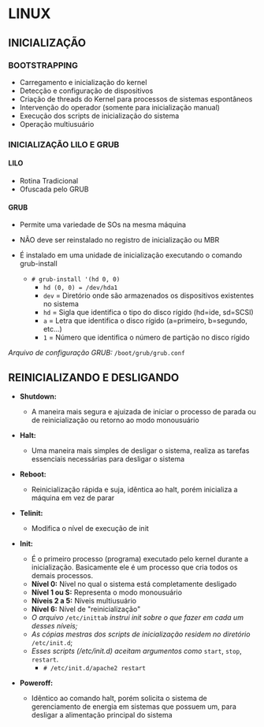 # LINUX

## INICIALIZAÇÃO

### BOOTSTRAPPING

- Carregamento e inicialização do kernel
- Detecção e configuração de dispositivos
- Criação de threads do Kernel para processos de sistemas espontâneos
- Intervenção do operador (somente para inicialização manual)
- Execução dos scripts de inicialização do sistema
- Operação multiusuário

### INICIALIZAÇÃO LILO E GRUB

#### LILO

- Rotina Tradicional
- Ofuscada pelo GRUB

#### GRUB

- Permite uma variedade de SOs na mesma máquina
- NÃO deve ser reinstalado no registro de inicialização ou MBR
- É instalado em uma unidade de inicialização executando o comando grub-install

  - `# grub-install '(hd 0, 0)`
    - `hd (0, 0) = /dev/hda1`
    - `dev` = Diretório onde são armazenados os dispositivos existentes no sistema
    - `hd` = Sigla que identifica o tipo do disco rígido (hd=ide, sd=SCSI)
    - `a` = Letra que identifica o disco rígido (a=primeiro, b=segundo, etc...)
    - `1` = Número que identifica o número de partição no disco rígido

*Arquivo de configuração GRUB:* `/boot/grub/grub.conf`

## REINICIALIZANDO E DESLIGANDO

- **Shutdown:**
  - A maneira mais segura e ajuizada de iniciar o processo de parada ou de reinicialização ou retorno ao modo monousuário

- **Halt:**
  - Uma maneira mais simples de desligar o sistema, realiza as tarefas essenciais necessárias para desligar o sistema

- **Reboot:**
  - Reinicialização rápida e suja, idêntica ao halt, porém inicializa a máquina em vez de parar

- **Telinit:**
  - Modifica o nível de execução de init

- **Init:**
  - É o primeiro processo (programa) executado pelo kernel durante a inicialização. Basicamente ele é um processo que cria todos os demais processos.
  - **Nível 0:** Nível no qual o sistema está completamente desligado
  - **Nível 1 ou S:** Representa o modo monousuário
  - **Níveis 2 a 5:** Níveis multiusuário
  - **Nível 6:** Nível de "reinicialização"
  - *O arquivo* `/etc/inittab` *instrui init sobre o que fazer em cada um desses níveis;*
  - *As cópias mestras dos scripts de inicialização residem no diretório* `/etc/init.d`;
  - *Esses scripts (/etc/init.d) aceitam argumentos como* `start`, `stop`, `restart`.
    - `# /etc/init.d/apache2 restart`

- **Poweroff:**
  - Idêntico ao comando halt, porém solicita o sistema de gerenciamento de energia em sistemas que possuem um, para desligar a alimentação principal do sistema
